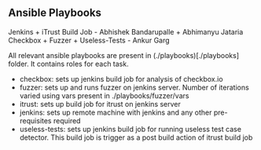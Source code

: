 ## Ansible Playbooks

Jenkins + iTrust Build Job - Abhishek Bandarupalle + Abhimanyu Jataria <br />
Checkbox + Fuzzer + Useless-Tests - Ankur Garg <br />

All relevant ansible playbooks are present in (./playbooks)[./playbooks] folder. It contains roles for each task.<br />

- checkbox: sets up jenkins build job for analysis of checkbox.io
- fuzzer: sets up and runs fuzzer on jenkins server. Number of iterations varied using vars present in ./playbooks/fuzzer/vars
- itrust: sets up build job for itrust on jenkins server
- jenkins: sets up remote machine with jenkins and any other pre-requisites required
- useless-tests: sets up jenkins build job for running useless test case detector. This build job is trigger as a post build action of itrust build job